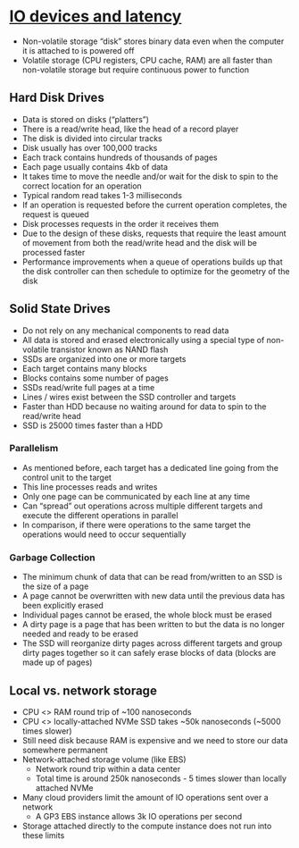 # [IO devices and latency](https://planetscale.com/blog/io-devices-and-latency)

* Non-volatile storage “disk” stores binary data even when the computer it is attached to is powered off
* Volatile storage (CPU registers, CPU cache, RAM) are all faster than non-volatile storage but require continuous power to function

## Hard Disk Drives
* Data is stored on disks (“platters”)
* There is a read/write head, like the head of a record player
* The disk is divided into circular tracks
* Disk usually has over 100,000 tracks
* Each track contains hundreds of thousands of pages
* Each page usually contains 4kb of data
* It takes time to move the needle and/or wait for the disk to spin to the correct location for an operation
* Typical random read takes 1-3 milliseconds
* If an operation is requested before the current operation completes, the request is queued
* Disk processes requests in the order it receives them
* Due to the design of these disks, requests that require the least amount of movement from both the read/write head and the disk will be processed faster
* Performance improvements when a queue of operations builds up that the disk controller can then schedule to optimize for the geometry of the disk

## Solid State Drives
* Do not rely on any mechanical components to read data
* All data is stored and erased electronically using a special type of non-volatile transistor known as NAND flash
* SSDs are organized into one or more targets
* Each target contains many blocks
* Blocks contains some number of pages
* SSDs read/write full pages at a time
* Lines / wires exist between the SSD controller and targets
* Faster than HDD because no waiting around for data to spin to the read/write head
* SSD is 25000 times faster than a HDD

### Parallelism
* As mentioned before, each target has a dedicated line going from the control unit to the target
* This line processes reads and writes
* Only one page can be communicated by each line at any time
* Can “spread” out operations across multiple different targets and execute the different operations in parallel
* In comparison, if there were operations to the same target the operations would need to occur sequentially

### Garbage Collection
* The minimum chunk of data that can be read from/written to an SSD is the size of a page
* A page cannot be overwritten with new data until the previous data has been explicitly erased
* Individual pages cannot be erased, the whole block must be erased
* A dirty page is a page that has been written to but the data is no longer needed and ready to be erased
* The SSD will reorganize dirty pages across different targets and group dirty pages together so it can safely erase blocks of data (blocks are made up of pages)

## Local vs. network storage
* CPU <> RAM round trip of ~100 nanoseconds
* CPU <> locally-attached NVMe SSD takes ~50k nanoseconds (~5000 times slower)
* Still need disk because RAM is expensive and we need to store our data somewhere permanent
* Network-attached storage volume (like EBS)
  * Network round trip within a data center
  * Total time is around 250k nanoseconds - 5 times slower than locally attached NVMe
* Many cloud providers limit the amount of IO operations sent over a network
  * A GP3 EBS instance allows 3k IO operations per second
* Storage attached directly to the compute instance does not run into these limits